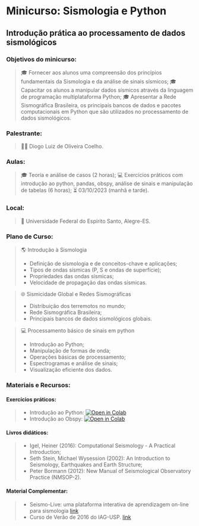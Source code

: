 # Minicurso: Sismologia e Python
## Introdução prática ao processamento de dados sismológicos 

### Objetivos do minicurso:
> :mortar_board: Fornecer aos alunos uma compreensão dos princípios fundamentais da Sismologia e da análise de sinais sísmicos;
> :mortar_board: Capacitar os alunos a manipular dados sísmicos através da linguagem de programação multiplataforma Python;
> :mortar_board: Apresentar a Rede Sismográfica Brasileira, os principais bancos de dados e pacotes computacionais em Python que são utilizados no processamento de dados sismológicos.

### Palestrante:
> :guardsman: Diogo Luiz de Oliveira Coelho.

### Aulas:
> :mortar_board: Teoria e análise de casos (2 horas);
> :computer: Exercícios práticos com introdução ao python, pandas, obspy, análise de sinais e manipulação de tabelas (6 horas);
> :hourglass_flowing_sand: 03/10/2023 (manhã e tarde).

### Local:
> :school: Universidade Federal do Espírito Santo, Alegre-ES.

### Plano de Curso:
> :earth_americas: Introdução à Sismologia
> - Definição de sismologia e de conceitos-chave e aplicações;
> - Tipos de ondas sísmicas (P, S e ondas de superfície);
> - Propriedades das ondas sísmicas;
> - Velocidade de propagação das ondas sísmicas. 

> :globe_with_meridians: Sismicidade Global e Redes Sismográficas
> - Distribuição dos terremotos no mundo;
> - Rede Sismográfica Brasileira;
> - Principais bancos de dados sismológicos globais.

> :computer: Processamento básico de sinais em python
> - Introdução ao Python;
> - Manipulação de formas de onda;
> - Operações básicas de processamento;
> - Espectrogramas e análise de sinais;
> - Visualização eficiente dos dados.


### Materiais e Recursos:

#### Exercícios práticos:

> - Introdução ao Python:
<a href="https://colab.research.google.com/drive/1SEMppCCf4vN1NVXEUUN_6oqihktSG9nz?usp=sharing" target="_parent"><img src="https://colab.research.google.com/assets/colab-badge.svg" alt="Open in Colab"/></a>
> - Introdução ao Obspy:
<a href="https://drive.google.com/file/d/1yK35FqNoJcxAG8v_1q0ji1bcVUtLNdR7/view?usp=sharing" target="_parent"><img src="https://colab.research.google.com/assets/colab-badge.svg" alt="Open in Colab"/></a>

#### Livros didáticos:

> - Igel, Heiner (2016): Computational Seismology - A Practical Introduction;
> - Seth Stein, Michael Wysession (2002): An Introduction to Seismology, Earthquakes and Earth Structure;
> - Peter Bormann (2012): New Manual of Seismological Observatory Practice (NMSOP-2).

#### Material Complementar:

> - Seismo-Live:  uma plataforma interativa de aprendizagem on-line para sismologia [link](https://seismo-live.github.io/tree/index.html)
> - Curso de Verão de 2016 do IAG-USP. [link](https://github.com/leouieda/verao2016/blob/master/)